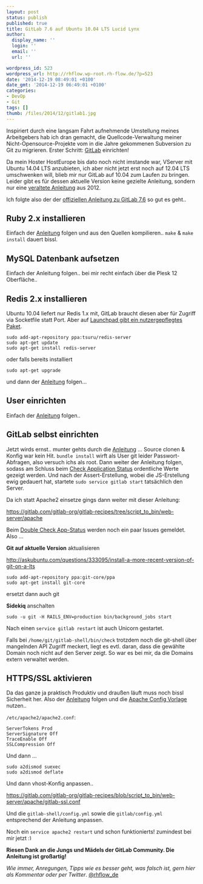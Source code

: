 ```yaml
---
layout: post
status: publish
published: true
title: GitLab 7.6 auf Ubuntu 10.04 LTS Lucid Lynx
author:
  display_name: ''
  login: ''
  email: ''
  url: ''

wordpress_id: 523
wordpress_url: http://rhflow.wp-root.rh-flow.de/?p=523
date: '2014-12-19 08:49:01 +0100'
date_gmt: '2014-12-19 06:49:01 +0100'
categories:
- DevOp
- Git
tags: []
thumb: /files/2014/12/gitlab1.jpg
---
```

<p>Inspiriert durch eine langsam Fahrt aufnehmende Umstellung meines Arbeitgebers hab ich dran gemacht, die Quellcode-Verwaltung meiner Nicht-Opensource-Projekte vom in die Jahre gekommenen Subversion zu Git zu migrieren. Erster Schritt: <a href="https://about.gitlab.com/">GitLab</a> einrichten!</p>

<!--more-->

<p>Da mein Hoster HostEurope bis dato noch nicht imstande war, VServer mit Ubuntu 14.04 LTS anzubieten, ich aber nicht jetzt erst noch auf 12.04 LTS umschwenken will, blieb mir nur GitLab auf 10.04 zum Laufen zu bringen. Leider gibt es für dessen aktuelle Version keine gezielte Anleitung, sondern nur eine <a href="http://www.andmarios.com/2012/06/gitlab-on-an-ubuntu-10-04-server-with-apache/">veraltete Anleitung</a> aus 2012.</p>
<p>Ich folgte also der der <a href="https://github.com/gitlabhq/gitlabhq/blob/7-6-stable/doc/install/installation.md">offiziellen Anleitung zu GitLab 7.6</a> so gut es geht..</p>
<h2><strong>Ruby 2.x installieren</strong></h2>
<p>Einfach der <a href="https://github.com/gitlabhq/gitlabhq/blob/7-6-stable/doc/install/installation.md#2-ruby">Anleitung</a> folgen und aus den Quellen kompilieren.. <code>make</code> &amp; <code>make install</code> dauert bissl.</p>
<h2><strong>MySQL Datenbank aufsetzen</strong></h2>
<p>Einfach der Anleitung folgen.. bei mir recht einfach über die Plesk 12 Oberfläche..</p>
<h2><strong>Redis 2.x installieren</strong></h2>
<p>Ubuntu 10.04 liefert nur Redis 1.x mit, GitLab braucht diesen aber für Zugriff via Socketfile statt Port. Aber auf <a href="https://launchpad.net/~tsuru/+archive/ubuntu/redis-server">Launchpad gibt ein nutzergepflegtes Paket</a>.</p>
<pre class="prettyprint prettyprinted" style=""><code><span class="pln">sudo add</span><span class="pun">-</span><span class="pln">apt</span><span class="pun">-</span><span class="pln">repository ppa</span><span class="pun">:</span><span class="pln">tsuru</span><span class="pun">/</span><span class="pln">redis</span><span class="pun">-</span><span class="pln">server
sudo apt</span><span class="pun">-</span><span class="kwd">get</span><span class="pln"> update
sudo apt</span><span class="pun">-</span><span class="kwd">get</span><span class="pln"> install redis</span><span class="pun">-</span><span class="pln">server</span></code></pre>
<p>oder falls bereits installiert</p>
<pre class="prettyprint prettyprinted" style=""><code><span class="pln">sudo apt</span><span class="pun">-</span><span class="kwd">get</span><span class="pln"> upgrade</span></code></pre>
<p>und dann der <a href="https://github.com/gitlabhq/gitlabhq/blob/7-6-stable/doc/install/installation.md#5-redis">Anleitung</a> folgen…</p>
<h2><strong>User einrichten</strong></h2>
<p>Einfach der <a href="https://github.com/gitlabhq/gitlabhq/blob/7-6-stable/doc/install/installation.md#3-system-users">Anleitung</a> folgen..</p>
<h2><strong>GitLab selbst einrichten</strong></h2>
<p>Jetzt wirds ernst.. munter gehts durch die <a href="https://github.com/gitlabhq/gitlabhq/blob/7-6-stable/doc/install/installation.md#6-gitlab">Anleitung</a> … Source clonen &amp; Konfig war kein Hit. <code>bundle install</code> wirft als User git leider Passwort-Abfragen, also versuch ichs als root. Dann weiter der Anleitung folgen, sodass am Schluss beim <a href="https://github.com/gitlabhq/gitlabhq/blob/7-6-stable/doc/install/installation.md#check-application-status">Check Application Status</a> ordentliche Werte gezeigt werden. Und nach der Assert-Erstellung, wobei die JS-Erstellung ewig gedauert hat, startete <code>sudo service gitlab start</code> tatsächlich den Server.</p>
<p>Da ich statt Apache2 einsetze gings dann weiter mit dieser Anleitung:</p>
<p><a href="https://gitlab.com/gitlab-org/gitlab-recipes/tree/script_to_bin/web-server/apache">https://gitlab.com/gitlab-org/gitlab-recipes/tree/script_to_bin/web-server/apache</a></p>
<p>Beim <a href="https://github.com/gitlabhq/gitlabhq/blob/7-6-stable/doc/install/installation.md#double-check-application-status">Double Check App-Status</a> werden noch ein paar Issues gemeldet. Also …</p>
<p><strong>Git auf aktuelle Version</strong> aktualisieren</p>
<p><a href="http://askubuntu.com/questions/333095/install-a-more-recent-version-of-git-on-a-lts">http://askubuntu.com/questions/333095/install-a-more-recent-version-of-git-on-a-lts</a></p>
<pre class="prettyprint prettyprinted" style=""><code><span class="pln">sudo add</span><span class="pun">-</span><span class="pln">apt</span><span class="pun">-</span><span class="pln">repository ppa</span><span class="pun">:</span><span class="pln">git</span><span class="pun">-</span><span class="pln">core</span><span class="pun">/</span><span class="pln">ppa
sudo apt</span><span class="pun">-</span><span class="kwd">get</span><span class="pln"> install git</span><span class="pun">-</span><span class="pln">core</span></code></pre>
<p>ersetzt dann auch git</p>
<p><strong>Sidekiq</strong> anschalten</p>
<pre class="prettyprint prettyprinted" style=""><code><span class="pln">sudo </span><span class="pun">-</span><span class="pln">u git </span><span class="pun">-</span><span class="pln">H RAILS_ENV</span><span class="pun">=</span><span class="pln">production bin</span><span class="pun">/</span><span class="pln">background_jobs start</span></code></pre>
<p>Nach einen <code>service gitlab restart</code> ist auch Unicorn gestartet.</p>
<p>Falls bei <code>/home/git/gitlab-shell/bin/check</code> trotzdem noch die git-shell über mangelnden API Zugriff meckert, liegt es evtl. daran, dass die gewählte Domain noch nicht auf den Server zeigt. So war es bei mir, da die Domains extern verwaltet werden.</p>
<h2><strong>HTTPS/SSL aktivieren</strong></h2>
<p>Da das ganze ja praktisch Produktiv und draußen läuft muss noch bissl Sicherheit her. Also der <a href="https://github.com/gitlabhq/gitlabhq/blob/7-6-stable/doc/install/installation.md#using-https">Anleitung</a> folgen und die <a href="https://gitlab.com/gitlab-org/gitlab-recipes/tree/script_to_bin/web-server/apache">Apache Config Vorlage</a> nutzen..</p>
<p><code>/etc/apache2/apache2.conf</code>:</p>
<pre class="prettyprint prettyprinted" style=""><code><span class="typ">ServerTokens</span><span class="pln"> </span><span class="typ">Prod</span><span class="pln">
</span><span class="typ">ServerSignature</span><span class="pln"> </span><span class="typ">Off</span><span class="pln">
</span><span class="typ">TraceEnable</span><span class="pln"> </span><span class="typ">Off</span><span class="pln">
</span><span class="typ">SSLCompression</span><span class="pln"> </span><span class="typ">Off</span></code></pre>
<p>Und dann …</p>
<pre class="prettyprint prettyprinted" style=""><code><span class="pln">sudo a2dismod suexec
sudo a2dismod deflate</span></code></pre>
<p>Und dann vhost-Konfig anpassen..</p>
<p><a href="https://gitlab.com/gitlab-org/gitlab-recipes/blob/script_to_bin/web-server/apache/gitlab-ssl.conf">https://gitlab.com/gitlab-org/gitlab-recipes/blob/script_to_bin/web-server/apache/gitlab-ssl.conf</a></p>
<p>Und die <code>gitlab-shell/config.yml</code> sowie die <code>gitlab/config.yml</code> entsprechend der Anleitung anpassen.</p>
<p>Noch ein <code>service apache2 restart</code> und schon funktionierts! zumindest bei mir jetzt <img src="http://blog.rh-flow.de/wp-includes/images/smilies/simple-smile.png" alt=":)" class="wp-smiley" style="height: 1em; max-height: 1em;"></p>
<p><strong>Riesen Dank an die Jungs und Mädels der GitLab Community. Die Anleitung ist großartig!</strong></p>
<p><em>Wie immer, Anregungen, Tipps wie es besser geht, was falsch ist, gern hier als Kommentar oder per Twitter</em>. <a href="https://twitter.com/rhflow_de">@rhflow_de</a></p>
